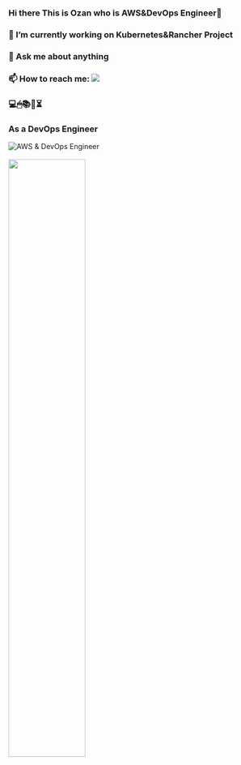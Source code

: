 ### Hi there This is Ozan who is AWS&DevOps Engineer👋
### 🔭 I’m currently working on Kubernetes&Rancher Project
### 💬 Ask me about anything
### 📫 How to reach me: [![](https://img.shields.io/badge/linkedin-%230077B5.svg?&style=for-the-badge&logo=linkedin&logoColor=white)](http://www.linkedin.com/in/ozan-yagmur-devops-ozan/)
### 💻🖱📚📌⏳
### As a DevOps Engineer
![AWS & DevOps Engineer](https://developer.akamai.com/sites/default/files/2018-07/devops%20%281%29.gif)
<br><br>
<img src="https://github-readme-stats.vercel.app/api?username=E2450-Ozan&show_icons=true&theme=vision-friendly-dark" align='left' width="55%">
<br><br>
<!--
**E2450-Ozan/E2450-Ozan** is a ✨ _special_ ✨ repository because its `README.md` (this file) appears on your GitHub profile.

Here are some ideas to get you started:

- 🔭 I’m currently working on Kubernetes
- 🌱 I’m currently learning Rancher
- 👯 I’m looking to collaborate on Jenkins & Github Actions
- 🤔 I’m looking for help with Ansible
- 💬 Ask me about anything
- 📫 How to reach me: devops.ozanyagmur@gmail.com
- 😄 Pronouns: dejavu
- ⚡ Fun fact: AWS
-->
